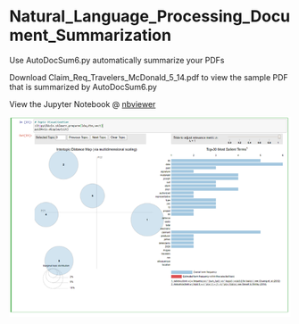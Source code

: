 # Natural_Language_Processing_Document_Summarization
Use AutoDocSum6.py automatically summarize your PDFs

Download Claim_Req_Travelers_McDonald_5_14.pdf to view the sample PDF that is summarized by AutoDocSum6.py

View the Jupyter Notebook @ [nbviewer](https://nbviewer.jupyter.org/github/MattLondon101/Natural_Language_Processing_Document_Summarization/blob/master/AutoDocSum6.ipynb)


![Topic Visualization at end of Notebook](https://github.com/MattLondon101/Images/blob/master/TopicVisualization1.png)
